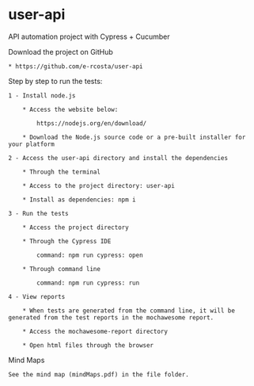 # user-api

API automation project with Cypress + Cucumber

Download the project on GitHub

	* https://github.com/e-rcosta/user-api

Step by step to run the tests:

	1 - Install node.js
		
		* Access the website below:
		
			https://nodejs.org/en/download/
		
		* Download the Node.js source code or a pre-built installer for your platform

	2 - Access the user-api directory and install the dependencies

		* Through the terminal

		* Access to the project directory: user-api

		* Install as dependencies: npm i

	3 - Run the tests

		* Access the project directory

		* Through the Cypress IDE
			
			command: npm run cypress: open

		* Through command line
			
			command: npm run cypress: run

	4 - View reports

		* When tests are generated from the command line, it will be generated from the test reports in the mochawesome report.

		* Access the mochawesome-report directory

		* Open html files through the browser

Mind Maps

	See the mind map (mindMaps.pdf) in the file folder.